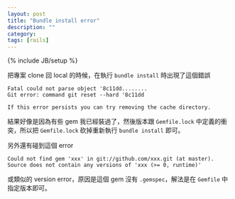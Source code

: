 ```yaml
---
layout: post
title: "Bundle install error"
description: ""
category: 
tags: [rails]
---
```

{% include JB/setup %}

把專案 clone 回 local 的時候，在執行 `bundle install` 時出現了這個錯誤

    Fatal could not parse object '8c11dd........
    Git error: command git reset --hard '8c11dd

    If this error persists you can try removing the cache directory.

結果好像是因為有些 gem 我已經裝過了，然後版本跟 `Gemfile.lock` 中定義的衝突，所以把 `Gemfile.lock` 砍掉重新執行 `bundle install` 即可。

另外還有碰到這個 error

    Could not find gem 'xxx' in git://github.com/xxx.git (at master).
    Source does not contain any versions of 'xxx (>= 0, runtime)'

或類似的 version error，原因是這個 gem 沒有 `.gemspec`，解法是在 `Gemfile` 中指定版本即可。
